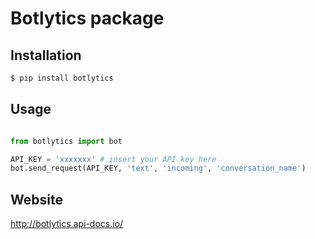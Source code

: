 # Botlytics package

## Installation
```python
$ pip install botlytics
```

## Usage

```python

from botlytics import bot

API_KEY = 'xxxxxxx' # insert your API key here
bot.send_request(API_KEY, 'text', 'incoming', 'conversation_name')

```

## Website

http://botlytics.api-docs.io/
